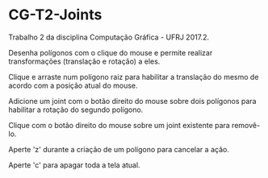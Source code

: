 # CG-T2-Joints

Trabalho 2 da disciplina Computação Gráfica - UFRJ 2017.2.

Desenha polígonos com o clique do mouse e permite realizar transformações (translação e rotação) a eles.


Clique e arraste num polígono raiz para habilitar a translação do mesmo de acordo com a posição atual do mouse.


Adicione um joint com o botão direito do mouse sobre dois polígonos para habilitar a rotação do segundo polígono.


Clique com o botão direito do mouse sobre um joint existente para removê-lo.


Aperte 'z' durante a criação de um polígono para cancelar a ação.


Aperte 'c' para apagar toda a tela atual.

